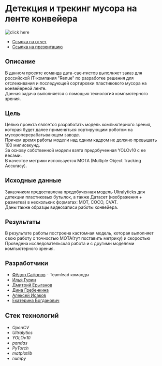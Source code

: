 <h1 align="left">Детекция и трекинг мусора на ленте конвейера</a></h1>

![click here](demo.gif)



* [Ссылка на отчет](https://github.com/FedorSafonov/computer-vision-for-conveyor-belt/blob/report.md/report.md)
* [Ссылка на презентацию](https://github.com/FedorSafonov/computer-vision-for-conveyor-belt/tree/presentation)


<h2 style="font-size: 20px;">Описание</h2>
В данном проекте команда дата-саентистов выполняет заказ для российской IT-компания "Renue" по разработке решения для отслеживания и последующей сортировки пластикового мусора на конвейерной ленте.
</br>Данная задача выполняется с помощью технологий компьютерного зрения.

<h2 style="font-size: 20px;">Цель</h2>
Целью проекта является разработать модель компьютерного зрения, которая будет далее применяться сортирующим роботом на мусороперерабатывающем заводе.
</br>Причем время работы модели над одним кадром не должно превышать 100 милисекунд.
</br>За основу собственной модели взята предобученная YOLOv10 c ее весами. 
</br>В качестве метрики используется MOTA (Multiple Object Tracking Accuracy).

<h2 style="font-size: 20px;">Исходные данные</h2>
Заказчиком предоставлена предобученная модель Ultralyticks для детекции пластиковых бутылок, а также Датасет (изображения + разметка) в нескольких форматах: MOT, COCO, CVAT.
</br>Даны также образцы видеозаписи работы конвейера.

<h2 style="font-size: 20px;">Результаты</h2>
В результате работы построена кастомная модель, которая выполняет свою работу с точностью MOTA(тут поставить метрику) и скоростью
</br>Проведена исcледовательская работа и с другими моделями компьютерного зрения.

<h2 style="font-size: 20px;">Разработчики</h2>

* [Фёдор Сафонов](https://) - Teamlead команды 
* [Илья Гурин](https://github.com/IlyaLion) 
* [Дмитрий Ерыганов](https://github.com/Dnevvs)  
* [Дина Гребенкина](https://github.com/DinaGreb) 
* [Алексей Исаков](https://github.com/IT-DS-Alex) 
* [Екатерина Богданович](https://github.com/Kate_B_DS) 

## Стек технологий
+ *OpenCV*
+ *Ultralytics*
+ *YOLOv10*
+ *pandas*
+ *PyTorch*
+ *matplotlib*
+ *numpy*

